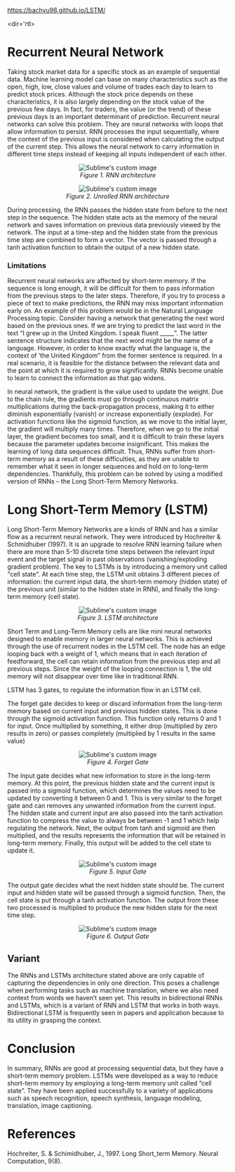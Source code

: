 https://bachvu98.github.io/LSTM/

<dir='rtl>

# **Recurrent Neural Network**
Taking stock market data for a specific stock as an example of sequential data. Machine learning model can base on many characteristics such as the open, high, low, close values and volume of trades each day to learn to predict stock prices. Although the stock price depends on these characteristics, it is also largely depending on the stock value of the previous few days. In fact, for traders, the value (or the trend) of these previous days is an important determinant of prediction. 
Recurrent neural networks can solve this problem. They are neural networks with loops that allow information to persist. RNN processes the input sequentially, where the context of the previous input is considered when calculating the output of the current step. This allows the neural network to carry information in different time steps instead of keeping all inputs independent of each other.
  
<p align="center">
  <img src="https://user-images.githubusercontent.com/46337239/123663401-43a64f00-d82e-11eb-9abf-9d5bad1f0f4d.png?raw=true" alt="Sublime's custom image"/>
  <br>
    <em>Figure 1. RNN architecture</em>
</p>

<figcaption style="text-align:center"></figcaption>

<p align="center">
  <img src="https://user-images.githubusercontent.com/46337239/123663426-4acd5d00-d82e-11eb-8cc8-c4e90c1e1d46.png?raw=true" alt="Sublime's custom image"/>
  <br>
    <em>Figure 2. Unrolled RNN architecture</em>
</p>

During processing, the RNN passes the hidden state from before to the next step in the sequence. The hidden state acts as the memory of the neural network and saves information on previous data previously viewed by the network. The input at a time-step and the hidden state from the previous time step are combined to form a vector. The vector is passed through a tanh activation function to obtain the output of a new hidden state.

### **Limitations**
Recurrent neural networks are affected by short-term memory. If the sequence is long enough, it will be difficult for them to pass information from the previous steps to the later steps. Therefore, if you try to process a piece of text to make predictions, the RNN may miss important information early on. An example of this problem would be in the Natural Language Processing topic. Consider having a network that generating the next word based on the previous ones. If we are trying to predict the last word in the text “I grew up in the United Kingdom. I speak fluent _____”. The latter sentence structure indicates that the next word might be the name of a language. However, in order to know exactly what the language is, the context of ‘the United Kingdom” from the former sentence is required. In a real scenario, it is feasible for the distance between the relevant data and the point at which it is required to grow significantly. RNNs become unable to learn to connect the information as that gap widens.

In neural network, the gradient is the value used to update the weight. Due to the chain rule, the gradients must go through continuous matrix multiplications during the back-propagation process, making it to either diminish exponentially (vanish) or increase exponentially (explode). For activation functions like the sigmoid function, as we move to the initial layer, the gradient will multiply many times. Therefore, when we go to the initial layer, the gradient becomes too small, and it is difficult to train these layers because the parameter updates become insignificant. This makes the learning of long data sequences difficult. Thus, RNNs suffer from short-term memory as a result of these difficulties, as they are unable to remember what it seen in longer sequences and hold on to long-term dependencies. Thankfully, this problem can be solved by using a modified version of RNNs – the Long Short-Term Memory Networks. 

# **Long Short-Term Memory (LSTM)**
Long Short-Term Memory Networks are a kinds of RNN and has a similar flow as a recurrent neural network. They were introduced by Hochreiter & Schmidhuber (1997). It is an upgrade to resolve RNN learning failure when there are more than 5-10 discrete time steps between the relevant input event and the target signal in past observations (vanishing/exploding gradient problem). The key to LSTMs is by introducing a memory unit called "cell state".  At each time step, the LSTM unit obtains 3 different pieces of information: the current input data, the short-term memory (hidden state) of the previous unit (similar to the hidden state in RNN), and finally the long-term memory (cell state).

<p align="center">
  <img src="https://user-images.githubusercontent.com/46337239/123663804-aa2b6d00-d82e-11eb-8d74-5cd335de2ba0.jpg?raw=true" alt="Sublime's custom image"/>
  <br>
    <em>Figure 3. LSTM architecture</em>
</p>



Short Term and Long-Term Memory cells are like mini neural networks designed to enable memory in larger neural networks. This is achieved through the use of recurrent nodes in the LSTM cell. The node has an edge looping back with a weight of 1, which means that in each iteration of feedforward, the cell can retain information from the previous step and all previous steps. Since the weight of the looping connection is 1, the old memory will not disappear over time like in traditional RNN.

LSTM has 3 gates, to regulate the information flow in an LSTM cell.

The forget gate decides to keep or discard information from the long-term memory based on current input and previous hidden states. This is done through the sigmoid activation function. This function only returns 0 and 1 for input. Once multiplied by something, it either drop (multiplied by zero results in zero) or passes completely (multiplied by 1 results in the same value)

<p align="center">
  <img src="https://user-images.githubusercontent.com/46337239/123663845-b44d6b80-d82e-11eb-8785-3993cb41369c.png?raw=true" alt="Sublime's custom image"/>
  <br>
    <em>Figure 4. Forget Gate</em>
</p>


The input gate decides what new information to store in the long-term memory. At this point, the previous hidden state and the current input is passed into a sigmoid function, which determines the values need to be updated by converting it between 0 and 1. This is very similar to the forget gate and can removes any unwanted information from the current input. The hidden state and current input are also passed into the tanh activation function to compress the value to always be between -1 and 1 which help regulating the network. Next, the output from tanh and sigmoid are then multiplied, and the results represents the information that will be retained in long-term memory. Finally, this output will be added to the cell state to update it.

<p align="center">
  <img src="https://user-images.githubusercontent.com/46337239/123663875-ba434c80-d82e-11eb-87ae-d8a68c504f89.png?raw=true" alt="Sublime's custom image"/>
  <br>
    <em>Figure 5. Input Gate</em>
</p>

The output gate decides what the next hidden state should be. The current input and hidden state will be passed through a sigmoid function. Then, the cell state is put through a tanh activation function. The output from these two processed is multiplied to produce the new hidden state for the next time step.

<p align="center">
  <img src="https://user-images.githubusercontent.com/46337239/123663904-bfa09700-d82e-11eb-99c6-ae14cd2ff2c4.png?raw=true" alt="Sublime's custom image"/>
  <br>
    <em>Figure 6. Output Gate</em>
</p>

## **Variant**
The RNNs and LSTMs architecture stated above are only capable of capturing the dependencies in only one direction. This poses a challenge when performing tasks such as machine translation, where we also need context from words we haven’t seen yet. This results in bidirectional RNNs and LSTMs, which is a variant of RNN and LSTM that works in both ways. Bidirectional LSTM is frequently seen in papers and application because to its utility in grasping the context. 

# **Conclusion**
In summary, RNNs are good at processing sequential data, but they have a short-term memory problem. LSTMs were developed as a way to reduce short-term memory by employing a long-term memory unit called “cell state”. They have been applied successfully to a variety of applications such as speech recognition, speech synthesis, language modeling, translation, image captioning.

# **References**
Hochreiter, S. & Schimidhuber, J., 1997. Long Short_term Memory. Neural Computation, 9(8).

<div dir='rtl>
